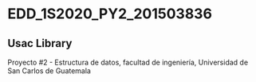 # EDD_1S2020_PY2_201503836
## Usac Library
Proyecto #2 - Estructura de datos, facultad de ingeniería, Universidad de San Carlos de Guatemala
